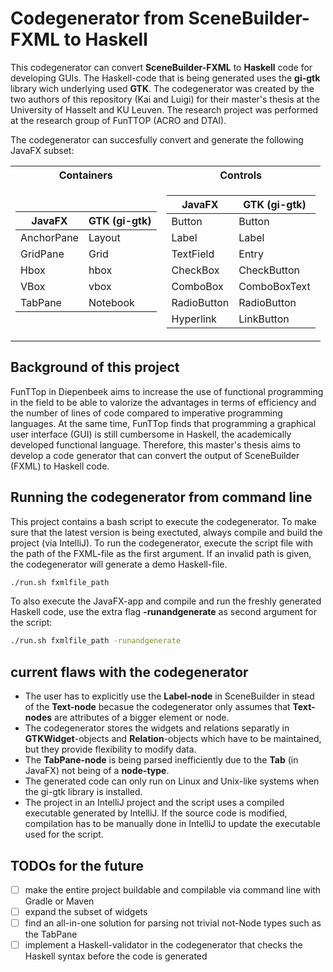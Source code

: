 # Codegenerator from SceneBuilder-FXML to Haskell
This codegenerator can convert **SceneBuilder-FXML** to **Haskell** code for developing GUIs. The Haskell-code that is being generated uses the **gi-gtk** library wich underlying used **GTK**. The codegenerator was created by the two authors of this repository (Kai and Luigi) for their master's thesis at the University of Hasselt and KU Leuven. The research project was performed at the research group of FunTTOP (ACRO and DTAI).

The codegenerator can succesfully convert and generate the following JavaFX subset:
<table>
<tr><th>Containers</th><th>Controls</th></tr>
<tr><td>

| JavaFX     | GTK (gi-gtk) |
|------------|--------------|
| AnchorPane |    Layout    |
|  GridPane  |     Grid     |
|    Hbox    |     hbox     |
|    VBox    |     vbox     |
|   TabPane  |   Notebook   |

</td><td>

|   JavaFX    | GTK (gi-gtk) |
|-------------|--------------|
|    Button   |    Button    |
|    Label    |     Label    |
|  TextField  |     Entry    |
|   CheckBox  |  CheckButton |
|   ComboBox  | ComboBoxText |
| RadioButton |  RadioButton |
|  Hyperlink  |  LinkButton  |

</td></tr> </table>

## Background of this project
FunTTop in Diepenbeek aims to increase the use of functional programming in the field to be able to valorize the advantages in terms of efficiency and the number of lines of code compared to imperative programming languages. At the same time, FunTTop finds that programming a graphical user interface (GUI) is still cumbersome in Haskell, the academically developed functional language. Therefore, this master's thesis aims to develop a code generator that can convert the output of SceneBuilder (FXML) to Haskell code.

## Running the codegenerator from command line
This project contains a bash script to execute the codegenerator.
To make sure that the latest version is being exectuted, always compile and build the project (via IntelliJ).
To run the codegenerator, execute the script file with the path of the FXML-file as the first argument. If an invalid path is given, the codegenerator will generate a demo Haskell-file. 
```bash
./run.sh fxmlfile_path
```
To also execute the JavaFX-app and compile and run the freshly generated Haskell code, use the extra flag **-runandgenerate** as second argument for the script:
```bash
./run.sh fxmlfile_path -runandgenerate
```

## current flaws with the codegenerator
- The user has to explicitly use the **Label-node** in SceneBuilder in stead of the **Text-node** becasue the codegenerator only assumes that **Text-nodes** are attributes of a bigger element or node.
- The codegenerator stores the widgets and relations separatly in **GTKWidget**-objects and **Relation**-objects which have to be maintained, but they provide flexibility to modify data.
- The **TabPane-node** is being parsed inefficiently due to the **Tab** (in JavaFX) not being of a **node-type**.
- The generated code can only run on Linux and Unix-like systems when the gi-gtk library is installed.
- The project in an IntelliJ project and the script uses a compiled executable generated by IntelliJ. If the source code is modified, compilation has to be manually done in IntelliJ to update the executable used for the script.
## TODOs for the future
- [ ] make the entire project buildable and compilable via command line with Gradle or Maven
- [ ] expand the subset of widgets
- [ ] find an all-in-one solution for parsing not trivial not-Node types such as the TabPane
- [ ] implement a Haskell-validator in the codegenerator that checks the Haskell syntax before the code is generated
